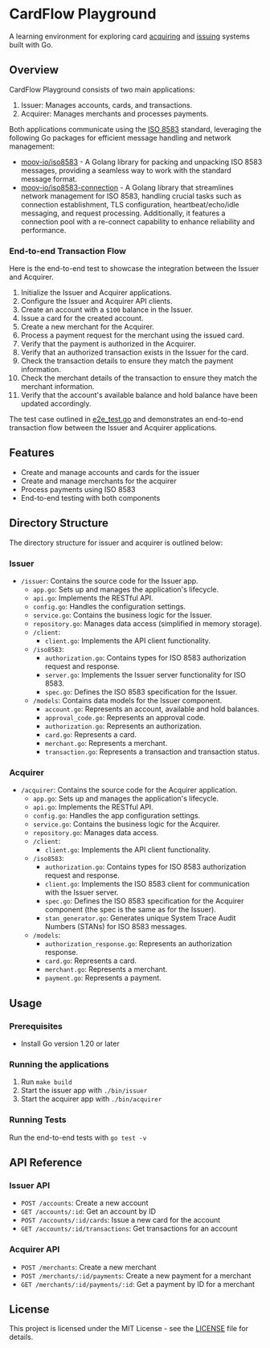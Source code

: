 # CardFlow Playground

A learning environment for exploring card [acquiring](https://moov.io/resources/dictionary/#acquirer) and [issuing](https://moov.io/resources/dictionary/#issuer) systems built with Go.

## Overview

CardFlow Playground consists of two main applications:

1. Issuer: Manages accounts, cards, and transactions.
2. Acquirer: Manages merchants and processes payments.

Both applications communicate using the [ISO 8583](https://en.wikipedia.org/wiki/ISO_8583) standard, leveraging the following Go packages for efficient message handling and network management:

* [moov-io/iso8583](https://github.com/moov-io/iso8583) - A Golang library for packing and unpacking ISO 8583 messages, providing a seamless way to work with the standard message format.
* [moov-io/iso8583-connection](https://github.com/moov-io/iso8583-connection) - A Golang library that streamlines network management for ISO 8583, handling crucial tasks such as connection establishment, TLS configuration, heartbeat/echo/idle messaging, and request processing. Additionally, it features a connection pool with a re-connect capability to enhance reliability and performance.

### End-to-end Transaction Flow

Here is the end-to-end test to showcase the integration between the Issuer and Acquirer.

1. Initialize the Issuer and Acquirer applications.
2. Configure the Issuer and Acquirer API clients.
3. Create an account with a `$100` balance in the Issuer.
4. Issue a card for the created account.
5. Create a new merchant for the Acquirer.
6. Process a payment request for the merchant using the issued card.
7. Verify that the payment is authorized in the Acquirer.
8. Verify that an authorized transaction exists in the Issuer for the card.
9. Check the transaction details to ensure they match the payment information.
10. Check the merchant details of the transaction to ensure they match the merchant information.
11. Verify that the account's available balance and hold balance have been updated accordingly.

The test case outlined in [e2e_test.go](./e2e_test.go) and demonstrates an end-to-end transaction flow between the Issuer and Acquirer applications. 

## Features

- Create and manage accounts and cards for the issuer
- Create and manage merchants for the acquirer
- Process payments using ISO 8583
- End-to-end testing with both components

## Directory Structure

The directory structure for issuer and acquirer is outlined below:

### Issuer

- `/issuer`: Contains the source code for the Issuer app.
  - `app.go`: Sets up and manages the application's lifecycle.
  - `api.go`: Implements the RESTful API.
  - `config.go`: Handles the configuration settings.
  - `service.go`: Contains the business logic for the Issuer.
  - `repository.go`: Manages data access (simplified in memory storage).
  - `/client`:
    - `client.go`: Implements the API client functionality.
  - `/iso8583`:
    - `authorization.go`: Contains types for ISO 8583 authorization request and response.
    - `server.go`: Implements the Issuer server functionality for ISO 8583.
    - `spec.go`: Defines the ISO 8583 specification for the Issuer.
  - `/models`: Contains data models for the Issuer component.
    - `account.go`: Represents an account, available and hold balances.
    - `approval_code.go`: Represents an approval code.
    - `authorization.go`: Represents an authorization.
    - `card.go`: Represents a card.
    - `merchant.go`: Represents a merchant.
    - `transaction.go`: Represents a transaction and transaction status.

### Acquirer

- `/acquirer`: Contains the source code for the Acquirer application.
  - `app.go`: Sets up and manages the application's lifecycle.
  - `api.go`: Implements the RESTful API.
  - `config.go`: Handles the app configuration settings.
  - `service.go`: Contains the business logic for the Acquirer.
  - `repository.go`: Manages data access.
  - `/client`:
    - `client.go`: Implements the API client functionality.
  - `/iso8583`:
    - `authorization.go`: Contains types for ISO 8583 authorization request and response.
    - `client.go`: Implements the ISO 8583 client for communication with the Issuer server.
    - `spec.go`: Defines the ISO 8583 specification for the Acquirer component (the spec is the same as for the Issuer).
    - `stan_generator.go`: Generates unique System Trace Audit Numbers (STANs) for ISO 8583 messages.
  - `/models`:
    - `authorization_response.go`: Represents an authorization response.
    - `card.go`: Represents a card.
    - `merchant.go`: Represents a merchant.
    - `payment.go`: Represents a payment.

## Usage

### Prerequisites

- Install Go version 1.20 or later

### Running the applications

1. Run `make build`
1. Start the issuer app with `./bin/issuer`
2. Start the acquirer app with `./bin/acquirer`

### Running Tests

Run the end-to-end tests with `go test -v`

## API Reference

### Issuer API

- `POST /accounts`: Create a new account
- `GET /accounts/:id`: Get an account by ID
- `POST /accounts/:id/cards`: Issue a new card for the account
- `GET /accounts/:id/transactions`: Get transactions for an account

### Acquirer API

- `POST /merchants`: Create a new merchant
- `POST /merchants/:id/payments`: Create a new payment for a merchant
- `GET /merchants/:id/payments/:id`: Get a payment by ID for a merchant

## License

This project is licensed under the MIT License - see the [LICENSE](LICENSE) file for details.
